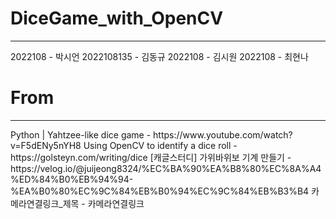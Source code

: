 # DiceGame_with_OpenCV
<hr>
2022108    - 박시언<r>
2022108135 - 김동규<r>
2022108    - 김시원<r>
2022108    - 최현나<r>

# From
<hr>
Python | Yahtzee-like dice game - https://www.youtube.com/watch?v=F5dENy5nYH8 <r>
Using OpenCV to identify a dice roll - https://golsteyn.com/writing/dice <r>
[캐글스터디] 가위바위보 기계 만들기 - https://velog.io/@juijeong8324/%EC%BA%90%EA%B8%80%EC%8A%A4%ED%84%B0%EB%94%94-%EA%B0%80%EC%9C%84%EB%B0%94%EC%9C%84%EB%B3%B4 <r>
카메라연결링크_제목 - 카메라연결링크 <r>